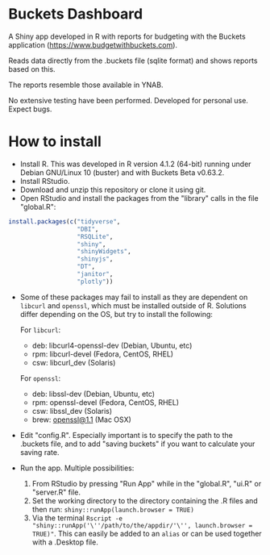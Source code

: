 # Buckets Dashboard
A Shiny app developed in R with reports for budgeting with the Buckets application (https://www.budgetwithbuckets.com).

Reads data directly from the .buckets file (sqlite format) and shows reports based on this.

The reports resemble those available in YNAB.

No extensive testing have been performed. Developed for personal use. Expect bugs.

# How to install
- Install R. This was developed in R version 4.1.2 (64-bit) running under Debian GNU/Linux 10 (buster) and with Buckets Beta v0.63.2.
- Install RStudio.
- Download and unzip this repository or clone it using git.
- Open RStudio and install the packages from the "library" calls in the file "global.R":
```r
install.packages(c("tidyverse",
                   "DBI",
                   "RSQLite",
                   "shiny",
                   "shinyWidgets",
                   "shinyjs",
                   "DT",
                   "janitor",
                   "plotly"))
```
- Some of these packages may fail to install as they are dependent on `libcurl` and `openssl`, which must be installed outside of R. Solutions differ depending on the OS, but try to install the following:

  For `libcurl`:

  - deb: libcurl4-openssl-dev (Debian, Ubuntu, etc)
  - rpm: libcurl-devel (Fedora, CentOS, RHEL)
  - csw: libcurl_dev (Solaris)

  For `openssl`:

  - deb: libssl-dev (Debian, Ubuntu, etc)
  - rpm: openssl-devel (Fedora, CentOS, RHEL)
  - csw: libssl_dev (Solaris)
  - brew: openssl@1.1 (Mac OSX)

- Edit "config.R". Especially important is to specify the path to the .buckets file, and to add "saving buckets" if you want to calculate your saving rate.
- Run the app. Multiple possibilities:
  1. From RStudio by pressing "Run App" while in the "global.R", "ui.R" or "server.R" file.
  2. Set the working directory to the directory containing the .R files and then run: `shiny::runApp(launch.browser = TRUE)`
  3. Via the terminal `Rscript -e "shiny::runApp('\''/path/to/the/appdir/'\'', launch.browser = TRUE)"`. This can easily be added to an `alias` or can be used together with a .Desktop file.
